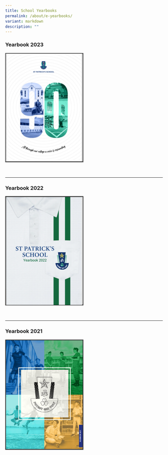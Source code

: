 ```yaml
---
title: School Yearbooks
permalink: /about/e-yearbooks/
variant: markdown
description: ""
---
```

### **Yearbook 2023**


<a href="https://online.fliphtml5.com/rwsfa/nnax/"><img style="width:250px" src="/images/Yearbook_2023.png">
</a>

<br>
<hr>

### **Yearbook 2022**


<a href="https://online.fliphtml5.com/imxpa/lrcs/"><img style="width:250px" src="/images/Yearbook_2022.png">
</a>

<br>
<hr>

### **Yearbook 2021**


<a href="https://issuu.com/touche-design/docs/st_patricks_school_e-magazine_2021"><img style="width:250px" src="/images/Yearbook_2021.png">
</a>
